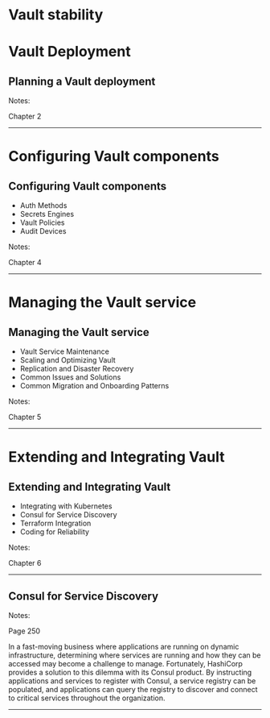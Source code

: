 # Vault stability

# Vault Deployment

## Planning a Vault deployment

Notes:

Chapter 2

---

# Configuring Vault components

## Configuring Vault components

* Auth Methods
* Secrets Engines
* Vault Policies
* Audit Devices

Notes:

Chapter 4

---

# Managing the Vault service

## Managing the Vault service

* Vault Service Maintenance
* Scaling and Optimizing Vault
* Replication and Disaster Recovery
* Common Issues and Solutions
* Common Migration and Onboarding Patterns

Notes:

Chapter 5

---

# Extending and Integrating Vault

## Extending and Integrating Vault

* Integrating with Kubernetes
* Consul for Service Discovery
* Terraform Integration
* Coding for Reliability

Notes:

Chapter 6

---

## Consul for Service Discovery

Notes:

Page 250

In a fast-moving business where applications are running on dynamic infrastructure,
determining where services are running and how they can be accessed may become a
challenge to manage. Fortunately, HashiCorp provides a solution to this dilemma with its
Consul product. By instructing applications and services to register with Consul, a service
registry can be populated, and applications can query the registry to discover and connect
to critical services throughout the organization.

---
